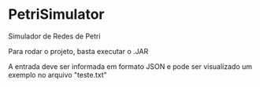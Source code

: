 # PetriSimulator
Simulador de Redes de Petri

Para rodar o projeto, basta executar o .JAR

A entrada deve ser informada em formato JSON e pode ser visualizado um exemplo no arquivo "teste.txt"
